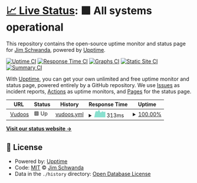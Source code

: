 # [📈 Live Status](https://demo.upptime.js.org): <!--live status--> **🟩 All systems operational**

This repository contains the open-source uptime monitor and status page for [Jim Schwanda](https://www.usi2solve.com/leader), powered by [Upptime](https://github.com/upptime/upptime).

[![Uptime CI](https://github.com/jaschwanda/vudoos-monitor/workflows/Uptime%20CI/badge.svg)](https://github.com/jaschwanda/vudoos-monitor/actions?query=workflow%3A%22Uptime+CI%22)
[![Response Time CI](https://github.com/jaschwanda/vudoos-monitor/workflows/Response%20Time%20CI/badge.svg)](https://github.com/jaschwanda/vudoos-monitor/actions?query=workflow%3A%22Response+Time+CI%22)
[![Graphs CI](https://github.com/jaschwanda/vudoos-monitor/workflows/Graphs%20CI/badge.svg)](https://github.com/jaschwanda/vudoos-monitor/actions?query=workflow%3A%22Graphs+CI%22)
[![Static Site CI](https://github.com/jaschwanda/vudoos-monitor/workflows/Static%20Site%20CI/badge.svg)](https://github.com/jaschwanda/vudoos-monitor/actions?query=workflow%3A%22Static+Site+CI%22)
[![Summary CI](https://github.com/jaschwanda/vudoos-monitor/workflows/Summary%20CI/badge.svg)](https://github.com/jaschwanda/vudoos-monitor/actions?query=workflow%3A%22Summary+CI%22)

With [Upptime](https://upptime.js.org), you can get your own unlimited and free uptime monitor and status page, powered entirely by a GitHub repository. We use [Issues](https://github.com/jaschwanda/vudoos-monitor/issues) as incident reports, [Actions](https://github.com/jaschwanda/vudoos-monitor/actions) as uptime monitors, and [Pages](https://demo.upptime.js.org) for the status page.

<!--start: status pages-->
<!-- This summary is generated by Upptime (https://github.com/upptime/upptime) -->
<!-- Do not edit this manually, your changes will be overwritten -->
<!-- prettier-ignore -->
| URL | Status | History | Response Time | Uptime |
| --- | ------ | ------- | ------------- | ------ |
| <img alt="" src="https://icons.duckduckgo.com/ip3/www.vudoos.org.ico" height="13"> [Vudoos](https://www.vudoos.org) | 🟩 Up | [vudoos.yml](https://github.com/jaschwanda/vudoos-monitor/commits/HEAD/history/vudoos.yml) | <details><summary><img alt="Response time graph" src="./graphs/vudoos/response-time-week.png" height="20"> 313ms</summary><br><a href="https://demo.upptime.js.org/history/vudoos"><img alt="Response time 284" src="https://img.shields.io/endpoint?url=https%3A%2F%2Fraw.githubusercontent.com%2Fjaschwanda%2Fvudoos-monitor%2FHEAD%2Fapi%2Fvudoos%2Fresponse-time.json"></a><br><a href="https://demo.upptime.js.org/history/vudoos"><img alt="24-hour response time 305" src="https://img.shields.io/endpoint?url=https%3A%2F%2Fraw.githubusercontent.com%2Fjaschwanda%2Fvudoos-monitor%2FHEAD%2Fapi%2Fvudoos%2Fresponse-time-day.json"></a><br><a href="https://demo.upptime.js.org/history/vudoos"><img alt="7-day response time 313" src="https://img.shields.io/endpoint?url=https%3A%2F%2Fraw.githubusercontent.com%2Fjaschwanda%2Fvudoos-monitor%2FHEAD%2Fapi%2Fvudoos%2Fresponse-time-week.json"></a><br><a href="https://demo.upptime.js.org/history/vudoos"><img alt="30-day response time 301" src="https://img.shields.io/endpoint?url=https%3A%2F%2Fraw.githubusercontent.com%2Fjaschwanda%2Fvudoos-monitor%2FHEAD%2Fapi%2Fvudoos%2Fresponse-time-month.json"></a><br><a href="https://demo.upptime.js.org/history/vudoos"><img alt="1-year response time 291" src="https://img.shields.io/endpoint?url=https%3A%2F%2Fraw.githubusercontent.com%2Fjaschwanda%2Fvudoos-monitor%2FHEAD%2Fapi%2Fvudoos%2Fresponse-time-year.json"></a></details> | <details><summary><a href="https://demo.upptime.js.org/history/vudoos">100.00%</a></summary><a href="https://demo.upptime.js.org/history/vudoos"><img alt="All-time uptime 99.56%" src="https://img.shields.io/endpoint?url=https%3A%2F%2Fraw.githubusercontent.com%2Fjaschwanda%2Fvudoos-monitor%2FHEAD%2Fapi%2Fvudoos%2Fuptime.json"></a><br><a href="https://demo.upptime.js.org/history/vudoos"><img alt="24-hour uptime 100.00%" src="https://img.shields.io/endpoint?url=https%3A%2F%2Fraw.githubusercontent.com%2Fjaschwanda%2Fvudoos-monitor%2FHEAD%2Fapi%2Fvudoos%2Fuptime-day.json"></a><br><a href="https://demo.upptime.js.org/history/vudoos"><img alt="7-day uptime 100.00%" src="https://img.shields.io/endpoint?url=https%3A%2F%2Fraw.githubusercontent.com%2Fjaschwanda%2Fvudoos-monitor%2FHEAD%2Fapi%2Fvudoos%2Fuptime-week.json"></a><br><a href="https://demo.upptime.js.org/history/vudoos"><img alt="30-day uptime 100.00%" src="https://img.shields.io/endpoint?url=https%3A%2F%2Fraw.githubusercontent.com%2Fjaschwanda%2Fvudoos-monitor%2FHEAD%2Fapi%2Fvudoos%2Fuptime-month.json"></a><br><a href="https://demo.upptime.js.org/history/vudoos"><img alt="1-year uptime 99.62%" src="https://img.shields.io/endpoint?url=https%3A%2F%2Fraw.githubusercontent.com%2Fjaschwanda%2Fvudoos-monitor%2FHEAD%2Fapi%2Fvudoos%2Fuptime-year.json"></a></details>

<!--end: status pages-->

[**Visit our status website →**](https://demo.upptime.js.org)

## 📄 License

- Powered by: [Upptime](https://github.com/upptime/upptime)
- Code: [MIT](./LICENSE) © [Jim Schwanda](https://www.usi2solve.com/leader)
- Data in the `./history` directory: [Open Database License](https://opendatacommons.org/licenses/odbl/1-0/)
